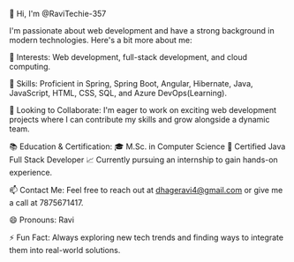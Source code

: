 👋 Hi, I'm @RaviTechie-357

I'm passionate about web development and have a strong background in modern technologies. Here's a bit more about me:

👀 Interests: Web development, full-stack development, and cloud computing.

🌱 Skills: Proficient in Spring, Spring Boot, Angular, Hibernate, Java, JavaScript, HTML, CSS, SQL, and Azure DevOps(Learning).

💼 Looking to Collaborate: I'm eager to work on exciting web development projects where I can contribute my skills and grow alongside a dynamic team.

📚 Education & Certification:
🎓 M.Sc. in Computer Science
🏅 Certified Java Full Stack Developer
📈 Currently pursuing an internship to gain hands-on experience.

📫 Contact Me: Feel free to reach out at dhageravi4@gmail.com or give me a call at 7875671417.

😄 Pronouns: Ravi

⚡ Fun Fact: Always exploring new tech trends and finding ways to integrate them into real-world solutions.
